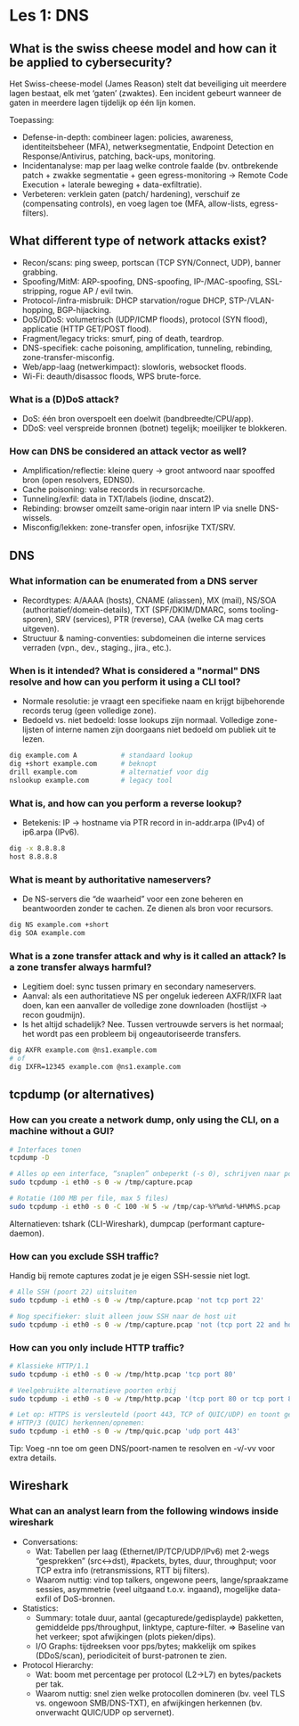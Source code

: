 # Les 1: DNS

## What is the swiss cheese model and how can it be applied to cybersecurity?

Het Swiss-cheese-model (James Reason) stelt dat beveiliging uit meerdere lagen bestaat, elk met ‘gaten’ (zwaktes). Een incident gebeurt wanneer de gaten in meerdere lagen tijdelijk op één lijn komen.

Toepassing:

- Defense-in-depth: combineer lagen: policies, awareness, identiteitsbeheer (MFA), netwerksegmentatie, Endpoint Detection en Response/Antivirus, patching, back-ups, monitoring.
- Incidentanalyse: map per laag welke controle faalde (bv. ontbrekende patch + zwakke segmentatie + geen egress-monitoring → Remote Code Execution + laterale beweging + data-exfiltratie).
- Verbeteren: verklein gaten (patch/ hardening), verschuif ze (compensating controls), en voeg lagen toe (MFA, allow-lists, egress-filters).

## What different type of network attacks exist?

- Recon/scans: ping sweep, portscan (TCP SYN/Connect, UDP), banner grabbing.
- Spoofing/MitM: ARP-spoofing, DNS-spoofing, IP-/MAC-spoofing, SSL-stripping, rogue AP / evil twin.
- Protocol-/infra-misbruik: DHCP starvation/rogue DHCP, STP-/VLAN-hopping, BGP-hijacking.
- DoS/DDoS: volumetrisch (UDP/ICMP floods), protocol (SYN flood), applicatie (HTTP GET/POST flood).
- Fragment/legacy tricks: smurf, ping of death, teardrop.
- DNS-specifiek: cache poisoning, amplification, tunneling, rebinding, zone-transfer-misconfig.
- Web/app-laag (netwerkimpact): slowloris, websocket floods.
- Wi-Fi: deauth/disassoc floods, WPS brute-force.

### What is a (D)DoS attack?

- DoS: één bron overspoelt een doelwit (bandbreedte/CPU/app).
- DDoS: veel verspreide bronnen (botnet) tegelijk; moeilijker te blokkeren.

### How can DNS be considered an attack vector as well?

- Amplification/reflectie: kleine query → groot antwoord naar spooffed bron (open resolvers, EDNS0).
- Cache poisoning: valse records in recursorcache.
- Tunneling/exfil: data in TXT/labels (iodine, dnscat2).
- Rebinding: browser omzeilt same-origin naar intern IP via snelle DNS-wissels.
- Misconfig/lekken: zone-transfer open, infosrijke TXT/SRV.

## DNS

### What information can be enumerated from a DNS server

- Recordtypes: A/AAAA (hosts), CNAME (aliassen), MX (mail), NS/SOA (authoritatief/domein-details), TXT (SPF/DKIM/DMARC, soms tooling-sporen), SRV (services), PTR (reverse), CAA (welke CA mag certs uitgeven).
- Structuur & naming-conventies: subdomeinen die interne services verraden (vpn., dev., staging., jira., etc.).

### When is it intended? What is considered a "normal" DNS resolve and how can you perform it using a CLI tool?

- Normale resolutie: je vraagt een specifieke naam en krijgt bijbehorende records terug (geen volledige zone).
- Bedoeld vs. niet bedoeld: losse lookups zijn normaal. Volledige zone-lijsten of interne namen zijn doorgaans niet bedoeld om publiek uit te lezen.

```bash
dig example.com A           # standaard lookup
dig +short example.com      # beknopt
drill example.com           # alternatief voor dig
nslookup example.com        # legacy tool
```

### What is, and how can you perform a reverse lookup?

- Betekenis: IP → hostname via PTR record in in-addr.arpa (IPv4) of ip6.arpa (IPv6).

```bash
dig -x 8.8.8.8
host 8.8.8.8
```

### What is meant by authoritative nameservers?

- De NS-servers die “de waarheid” voor een zone beheren en beantwoorden zonder te cachen. Ze dienen als bron voor recursors.

```bash
dig NS example.com +short
dig SOA example.com
```

### What is a zone transfer attack and why is it called an attack? Is a zone transfer always harmful?

- Legitiem doel: sync tussen primary en secondary nameservers.
- Aanval: als een authoritatieve NS per ongeluk iedereen AXFR/IXFR laat doen, kan een aanvaller de volledige zone downloaden (hostlijst → recon goudmijn).
- Is het altijd schadelijk? Nee. Tussen vertrouwde servers is het normaal; het wordt pas een probleem bij ongeautoriseerde transfers.

```bash
dig AXFR example.com @ns1.example.com
# of
dig IXFR=12345 example.com @ns1.example.com

```

## tcpdump (or alternatives)

### How can you create a network dump, only using the CLI, on a machine without a GUI?

```bash
# Interfaces tonen
tcpdump -D

# Alles op een interface, “snaplen” onbeperkt (-s 0), schrijven naar pcap:
sudo tcpdump -i eth0 -s 0 -w /tmp/capture.pcap

# Rotatie (100 MB per file, max 5 files)
sudo tcpdump -i eth0 -s 0 -C 100 -W 5 -w /tmp/cap-%Y%m%d-%H%M%S.pcap

```

Alternatieven: tshark (CLI-Wireshark), dumpcap (performant capture-daemon).

### How can you exclude SSH traffic?

Handig bij remote captures zodat je je eigen SSH-sessie niet logt.

```bash
# Alle SSH (poort 22) uitsluiten
sudo tcpdump -i eth0 -s 0 -w /tmp/capture.pcap 'not tcp port 22'

# Nog specifieker: sluit alleen jouw SSH naar de host uit
sudo tcpdump -i eth0 -s 0 -w /tmp/capture.pcap 'not (tcp port 22 and host <jouw_client_ip>)'

```

### How can you only include HTTP traffic?

```bash
# Klassieke HTTP/1.1
sudo tcpdump -i eth0 -s 0 -w /tmp/http.pcap 'tcp port 80'

# Veelgebruikte alternatieve poorten erbij
sudo tcpdump -i eth0 -s 0 -w /tmp/http.pcap '(tcp port 80 or tcp port 8080 or tcp port 8000)'

# Let op: HTTPS is versleuteld (poort 443, TCP of QUIC/UDP) en toont geen inhoud.
# HTTP/3 (QUIC) herkennen/opnemen:
sudo tcpdump -i eth0 -s 0 -w /tmp/quic.pcap 'udp port 443'

```

Tip: Voeg -nn toe om geen DNS/poort-namen te resolven en -v/-vv voor extra details.

## Wireshark

### What can an analyst learn from the following windows inside wireshark

- Conversations:
  - Wat: Tabellen per laag (Ethernet/IP/TCP/UDP/IPv6) met 2-wegs “gesprekken” (src↔dst), #packets, bytes, duur, throughput; voor TCP extra info (retransmissions, RTT bij filters).
  - Waarom nuttig: vind top talkers, ongewone peers, lange/spraakzame sessies, asymmetrie (veel uitgaand t.o.v. ingaand), mogelijke data-exfil of DoS-bronnen.
- Statistics:
  - Summary: totale duur, aantal (gecapturede/gedisplayde) pakketten, gemiddelde pps/throughput, linktype, capture-filter. => Baseline van het verkeer; spot afwijkingen (plots pieken/dips).
  - I/O Graphs: tijdreeksen voor pps/bytes; makkelijk om spikes (DDoS/scan), periodiciteit of burst-patronen te zien.
- Protocol Hierarchy:
  - Wat: boom met percentage per protocol (L2→L7) en bytes/packets per tak.
  - Waarom nuttig: snel zien welke protocollen domineren (bv. veel TLS vs. ongewoon SMB/DNS-TXT), en afwijkingen herkennen (bv. onverwacht QUIC/UDP op servernet).
